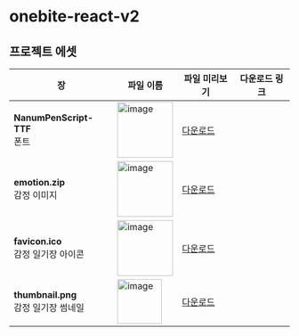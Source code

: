 # onebite-react-v2


## 프로젝트 에셋
|  장  | 파일 이름 | 파일 미리보기 | 다운로드 링크 |
|---|---|---|---|
| **NanumPenScript-TTF**<br/>폰트 | <img height="100" alt="image" src="https://github.com/winterlood/onebite-react-v2/assets/46296754/01c33322-8376-41e4-b7b6-53b445ebbf89"> | [다운로드](https://drive.google.com/file/d/1vtYmWGD9wvZUARTgoKTVu6dmktj3VWeL/view?usp=sharing) |
| **emotion.zip**<br/>감정 이미지 | <img height="100" alt="image" src="https://user-images.githubusercontent.com/46296754/170852664-b14de88b-7167-4614-a658-a5410747801d.png"> | [다운로드](https://drive.google.com/file/d/14H3xY08Fn_Nl0JIm0BJHYFGYl_egJfq_/view?usp=sharing) |
| **favicon.ico**<br/> 감정 일기장 아이콘 | <img height="100" alt="image" src="https://user-images.githubusercontent.com/46296754/170852679-d23d8e85-1508-4b07-9439-10a642837cd3.png"> | [다운로드](https://drive.google.com/file/d/1dYsPn-O4JxyL25fF7CiAQfOv9zdkB3o2/view?usp=sharing) |
| **thumbnail.png**<br/>감정 일기장 썸네일 | <img height="80" alt="image" src="https://user-images.githubusercontent.com/46296754/208675233-9e028888-6e26-4c22-97d0-7cd15051f4f5.png"/> | [다운로드](https://drive.google.com/file/d/14tDEfiLUEi98tQ7lUtjucuZyEaw-J2Pw/view?usp=sharing) |

